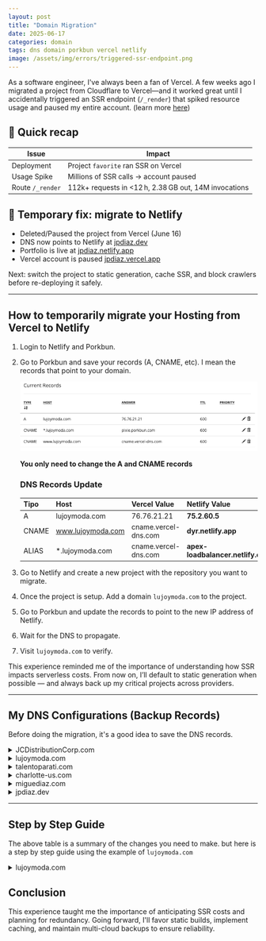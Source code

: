 ```yaml
---
layout: post
title: "Domain Migration"
date: 2025-06-17
categories: domain
tags: dns domain porkbun vercel netlify
image: /assets/img/errors/triggered-ssr-endpoint.png
---
```


As a software engineer, I've always been a fan of Vercel. A few weeks ago I migrated a project from Cloudflare to Vercel—and it worked great until I accidentally triggered an SSR endpoint (`/_render`) that spiked resource usage and paused my entire account. (learn more [here](https://github.com/JuanPabloDiaz/favorite/issues/16))

## 🚨 Quick recap

| Issue             | Impact                                                  |
|------------------|---------------------------------------------------------|
| Deployment       | Project `favorite` ran SSR on Vercel                   |
| Usage Spike      | Millions of SSR calls → account paused                 |
| Route `/_render` | 112k+ requests in <12 h, 2.38 GB out, 14M invocations    |

## 🔧 Temporary fix: migrate to Netlify

- Deleted/Paused the project from Vercel (June 16)
- DNS now points to Netlify at [jpdiaz.dev](https://jpdiaz.dev)
- Portfolio is live at [jpdiaz.netlify.app](https://jpdiaz.netlify.app)
- Vercel account is paused [jpdiaz.vercel.app](https://jpdiaz.vercel.app)

Next: switch the project to static generation, cache SSR, and block crawlers before re-deploying it safely.

---

## How to temporarily migrate your Hosting from Vercel to Netlify

1. Login to Netlify and Porkbun.
2. Go to Porkbun and save your records (A, CNAME, etc). I mean the records that point to your domain.

    ![Porkbun Records](/assets/img/domain/lujoymoda-records.png)

    **You only need to change the A and CNAME records**

    <h3>DNS Records Update</h3>

    | Tipo  | Host              | Vercel Value           | Netlify Value                 |
    | :---- | :---------------- | :--------------------- | :-------------------------- |
    | A     | lujoymoda.com     | 76.76.21.21            | **75.2.60.5** |
    | CNAME | www.lujoymoda.com | cname.vercel-dns.com   | **dyr.netlify.app** |
    | ALIAS | *.lujoymoda.com | cname.vercel-dns.com   | **apex-loadbalancer.netlify.com** |

3. Go to Netlify and create a new project with the repository you want to migrate.
4. Once the project is setup. Add a domain `lujoymoda.com` to the project.
5. Go to Porkbun and update the records to point to the new IP address of Netlify.
6. Wait for the DNS to propagate.
7. Visit `lujoymoda.com` to verify.

This experience reminded me of the importance of understanding how SSR impacts serverless costs. From now on, I’ll default to static generation when possible — and always back up my critical projects across providers.

----

## My DNS Configurations (Backup Records)

Before doing the migration, it's a good idea to save the DNS records.

<details>
<summary>JCDistributionCorp.com</summary>

<img src="/assets/img/domain/jcdistributioncorp-records.png" alt="JCDistributionCorp records">

<div>
    <strong>Records that you should NOT change:</strong>
    <ul>
      <li>MX records (email): fwd1.porkbun.com y fwd2.porkbun.com - KEEP IT THE SAME</li>
      <li>TXT record (SPF for email): El SPF para correo - KEEP IT THE SAME</li>
      <li>CNAME wildcard *.lujoymoda.com: OPTIONAL, but better keep it</li>
    </ul>
</div>

</details>

<details>
<summary>lujoymoda.com</summary>

<img src="/assets/img/domain/lujoymoda-records.png" alt="lujoymoda.com records">

**You only need to change the A and CNAME records**
- Record A: `lujoymoda.com` → `76.76.21.21`
- This should change to the IP of Netlify: `75.2.60.5`
- Record CNAME: `www.lujoymoda.com` → `cname.vercel-dns.com`
- This should change to the domain of Netlify: `dyr.netlify.app`

To learn more about how to migrate your Hosting from Vercel to Netlify, check out the [step by step guide](#step-by-step-guide)

</details>

<details>
<summary>talentoparati.com</summary>
<br>

<table>
  <thead>
    <tr>
      <th>Type</th>
      <th>Host</th>
      <th>Answer</th>
      <th>TTL</th>
    </tr>
  </thead>
  <tbody>
    <tr>
      <td>A</td>
      <td>talentoparati.com</td>
      <td>76.76.21.21</td>
      <td>600</td>
    </tr>
    <tr>
      <td colspan="5">Notes: REPLACE THIS RECORD</td>
    </tr>
    <tr>
      <td>CNAME</td>
      <td>www.talentoparati.com</td>
      <td>cname.vercel-dns.com</td>
      <td>600</td>
    </tr>
    <tr>
      <td colspan="5">Notes: REPLACE THIS RECORD</td>
    </tr>
    <tr>
      <td>CNAME</td>
      <td>new.talentoparati.com</td>
      <td>cname.vercel-dns.com</td>
      <td>600</td>
    </tr>
    <tr>
      <td colspan="5">Notes: github.com/JuanPabloDiaz/new-site-astro-talentoparati</td>
    </tr>
    <tr>
      <td>CNAME</td>
      <td>url.talentoparati.com</td>
      <td>cname.dub.co</td>
      <td>600</td>
    </tr>
    <tr>
      <td colspan="5">Notes: acortador de links con app.dub.co</td>
    </tr>
    <tr>
      <td>CNAME</td>
      <td>www.links.talentoparati.com</td>
      <td>cname.vercel-dns.com</td>
      <td>600</td>
    </tr>
    <tr>
      <td colspan="5">Notes: linke.ro/talentoparati</td>
    </tr>
    <tr>
      <td>CNAME</td>
      <td>*.talentoparati.com</td>
      <td>pixie.porkbun.com</td>
      <td>600</td>
    </tr>
    <tr>
      <td colspan="5">Notes: </td>
    </tr>
    <tr>
      <td>CNAME</td>
      <td>professional.talentoparati.com</td>
      <td>cname.vercel-dns.com</td>
      <td>600</td>
    </tr>
    <tr>
      <td colspan="5">Notes: github.com/JuanPabloDiaz/professional</td>
    </tr>
    <tr>
      <td>CNAME</td>
      <td>profesional.talentoparati.com</td>
      <td>cname.vercel-dns.com</td>
      <td>600</td>
    </tr>
  </tbody>
</table>


**You only need to change 2 records**:

**Records to change:**
1. **Record A**: `talentoparati.com` → `76.76.21.21`
   - Change to the IP of Netlify: `75.2.60.5`
2. **Record CNAME**: `www.talentoparati.com` → `cname.vercel-dns.com`
   - Change to the domain of Netlify: `your-site.netlify.app`

**Records to keep:**
- **MX**: `fwd1.porkbun.com` (email) - **KEEP IT**
- **Wildcard** `*.talentoparati.com` → `pixie.porkbun.com` - **KEEP IT**
- **All other subdomains** (new, url, professional, dev, etc.) - **KEEP IT**

**Why keep the subdomains?**
Because those specific subdomains:
- Are separated projects that work independently
- Some point to GitHub Pages, others to dub.co, linke.ro
- Are not related to your main site
- If you change them, you will break those services

**Simple approach:**
Change only what you need for `talentoparati.com` and `www.talentoparati.com` to work. The rest keep it.

</details>

<details>
<summary>charlotte-us.com</summary>

![Records](/assets/img/domain/charlotte-us-records.png)

**You only need to change the A and CNAME records**
- Record A: `charlotte-us.com` → `76.76.21.21`
- This should change to the IP of Netlify: `75.2.60.5`
- Record CNAME: `www.charlotte-us.com` → `cname.vercel-dns.com`
- This should change to the domain of Netlify: `charlotte-us.netlify.app`

</details>

<details>
<summary>miguediaz.com</summary>

**You only need to change the A and CNAME records**
- Record A: `miguediaz.com` → `76.76.21.21`
- This should change to the IP of Netlify: `75.2.60.5`
- Record CNAME: `www.miguediaz.com` → `cname.vercel-dns.com`
- This should change to the domain of Netlify: `madiaz.netlify.app`

</details>

<details>
<summary>jpdiaz.dev</summary>

<img src="/assets/img/domain/jpdiaz-records.png" alt="jpdiaz.dev records">
<img src="/assets/img/domain/jpdiaz-records2.png" alt="www.jpdiaz.dev records">

**You only need to change the A and CNAME records**
- Record A: `jpdiaz.dev` → `76.76.21.21`
- This should change to the IP of Netlify: `75.2.60.5`
- Record CNAME: `www.jpdiaz.dev` → `cname.vercel-dns.com`
- This should change to the domain of Netlify.

</details>

----

## Step by Step Guide

The above table is a summary of the changes you need to make. but here is a step by step guide using the example of `lujoymoda.com`

<details>
<summary>lujoymoda.com</summary>

<h3>1. Change the A record:</h3>
<ul>
  <li><strong>Type</strong>: A</li>
  <li><strong>Host</strong>: <code>lujoymoda.com</code></li>
  <li><strong>Value</strong>: Change from <code>76.76.21.21</code> → <code>75.2.60.5</code></li>
</ul>

<h3>2. Change the CNAME record of www:</h3>
<ul>
  <li><strong>Type</strong>: CNAME</li>
  <li><strong>Host</strong>: <code>www.lujoymoda.com</code></li>
  <li><strong>Value</strong>: Change from <code>cname.vercel-dns.com</code> → <code>apex-loadbalancer.netlify.com</code></li>
</ul>

<h2>Important:</h2>
<ul>
  <li><strong>DO NOT touch</strong> the MX records (email)</li>
  <li><strong>DO NOT touch</strong> the TXT (SPF)</li>
  <li><strong>DO NOT touch</strong> the wildcard <code>*.lujoymoda.com</code></li>
</ul>

<h2>After the change:</h2>
<ol>
  <li>Save the changes in your DNS</li>
  <li>Wait 5–30 minutes for propagation</li>
  <li>Visit <code>lujoymoda.com</code> to verify</li>
</ol>

</details>

## Conclusion

This experience taught me the importance of anticipating SSR costs and planning for redundancy. Going forward, I'll favor static builds, implement caching, and maintain multi-cloud backups to ensure reliability.